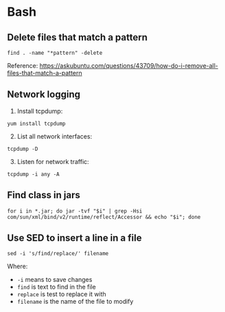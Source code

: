 # Bash

## Delete files that match a pattern
```
find . -name "*pattern" -delete
```

Reference: https://askubuntu.com/questions/43709/how-do-i-remove-all-files-that-match-a-pattern


## Network logging
1. Install tcpdump:
```
yum install tcpdump
```
2. List all network interfaces:
```
tcpdump -D
```
3. Listen for network traffic:
```
tcpdump -i any -A
```


## Find class in jars
```
for i in *.jar; do jar -tvf "$i" | grep -Hsi com/sun/xml/bind/v2/runtime/reflect/Accessor && echo "$i"; done
```

## Use SED to insert a line in a file
```
sed -i 's/find/replace/' filename
```
Where:
- `-i` means to save changes
- `find` is text to find in the file
- `replace` is test to replace it with
- `filename` is the name of the file to modify
